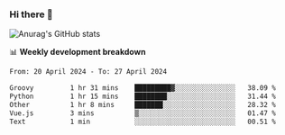 ### Hi there 👋
![Anurag's GitHub stats](https://github-readme-stats.vercel.app/api?username=jami1024&show_icons=true&theme=radical)

📊 **Weekly development breakdown**
<!--START_SECTION:waka-->

```txt
From: 20 April 2024 - To: 27 April 2024

Groovy         1 hr 31 mins    █████████▓░░░░░░░░░░░░░░░   38.09 %
Python         1 hr 15 mins    ████████░░░░░░░░░░░░░░░░░   31.44 %
Other          1 hr 8 mins     ███████░░░░░░░░░░░░░░░░░░   28.32 %
Vue.js         3 mins          ▒░░░░░░░░░░░░░░░░░░░░░░░░   01.47 %
Text           1 min           ░░░░░░░░░░░░░░░░░░░░░░░░░   00.51 %
```

<!--END_SECTION:waka-->
<!--
**jami1024/jami1024** is a ✨ _special_ ✨ repository because its `README.md` (this file) appears on your GitHub profile.

Here are some ideas to get you started:

- 🔭 I’m currently working on ...
- 🌱 I’m currently learning ...
- 👯 I’m looking to collaborate on ...
- 🤔 I’m looking for help with ...
- 💬 Ask me about ...
- 📫 How to reach me: ...
- 😄 Pronouns: ...
- ⚡ Fun fact: ...
-->

